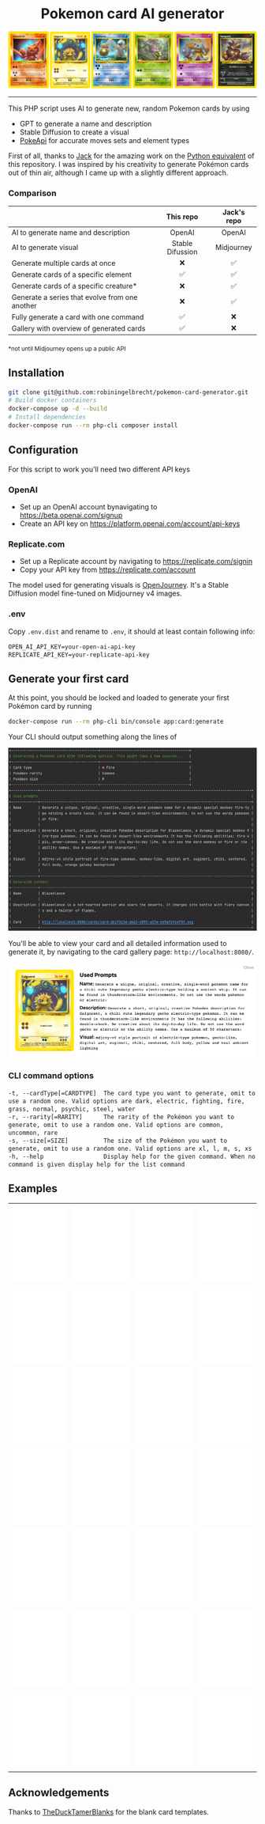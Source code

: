 <h1 align="center">Pokemon card AI generator</h1>

<p align="center">
  <img src="https://github.com/robiningelbrecht/pokemon-card-generator/raw/master/readme/banner.png" alt="Banner">
</p>

---

This PHP script uses AI to generate new, random Pokemon cards by using 
 - GPT to generate a name and description
 - Stable Diffusion to create a visual
 - [PokeApi](https://pokeapi.co/) for accurate moves sets and element types

First of all, thanks to [Jack](https://github.com/pixegami) for the amazing work 
on the [Python equivalent](https://github.com/pixegami/pokemon-card-generator) of
this repository. I was inspired by his creativity to generate Pokémon cards out of thin air, 
although I came up with a slightly different approach.

### Comparison

|                                                |     This repo    | Jack's repo |
|------------------------------------------------|:----------------:|:-----------:|
| AI to generate name and description            |      OpenAI      |    OpenAI   |
| AI to generate visual                          | Stable Difussion |  Midjourney |
| Generate multiple cards at once                |         ❌        |      ✅      |
| Generate cards of a specific element           |         ✅        |      ✅      |
| Generate cards of a specific creature*         |         ❌        |      ✅      |
| Generate a series that evolve from one another |         ❌        |      ✅      |
| Fully generate a card with one command         |         ✅        |      ❌      |
| Gallery with overview of generated cards       |         ✅        |      ❌      |

<sub>*not until Midjourney opens up a public API </sub>


## Installation

```bash
git clone git@github.com:robiningelbrecht/pokemon-card-generator.git
# Build docker containers
docker-compose up -d --build
# Install dependencies
docker-compose run --rm php-cli composer install
```

## Configuration

For this script to work you'll need two different API keys

### OpenAI

* Set up an OpenAI account bynavigating to https://beta.openai.com/signup
* Create an API key on https://platform.openai.com/account/api-keys

### Replicate.com

* Set up a Replicate account by navigating to https://replicate.com/signin
* Copy your API key from https://replicate.com/account

The model used for generating visuals is [OpenJourney](https://replicate.com/prompthero/openjourney).
It's a Stable Diffusion model fine-tuned on Midjourney v4 images.

### .env

Copy `.env.dist` and rename to `.env`, it should at least contain following info:

```dotenv
OPEN_AI_API_KEY=your-open-ai-api-key
REPLICATE_API_KEY=your-replicate-api-key
```

## Generate your first card

At this point, you should be locked and loaded to generate your first Pokémon card by running

```bash
docker-compose run --rm php-cli bin/console app:card:generate
```

Your CLI should output something along the lines of

<img src="https://github.com/robiningelbrecht/pokemon-card-generator/raw/master/readme/cli-output.png" alt="CLI output">

You'll be able to view your card and all detailed information used to generate it, 
by navigating to the card gallery page: `http://localhost:8080/`.

<img src="https://github.com/robiningelbrecht/pokemon-card-generator/raw/master/readme/gallery-metadata.png" alt="Metadata">

### CLI command options

```
-t, --cardType[=CARDTYPE]  The card type you want to generate, omit to use a random one. Valid options are dark, electric, fighting, fire, grass, normal, psychic, steel, water
-r, --rarity[=RARITY]      The rarity of the Pokémon you want to generate, omit to use a random one. Valid options are common, uncommon, rare
-s, --size[=SIZE]          The size of the Pokémon you want to generate, omit to use a random one. Valid options are xl, l, m, s, xs
-h, --help                 Display help for the given command. When no command is given display help for the list command
```

## Examples

|                                                                                                                                                     |                                             |                                               |                                           |
|-----------------------------------------------------------------------------------------------------------------------------------------------------| ------------------------------------------- | --------------------------------------------- | ----------------------------------------- |
| ![](https://github.com/robiningelbrecht/pokemon-card-generator/raw/master/readme/examples/card-1b5363f3-edb6-4afe-b945-14a81f138a3e.svg) | ![](https://github.com/robiningelbrecht/pokemon-card-generator/raw/master/readme/examples/card-1e76bc80-21ea-4be0-8f5b-79792f67a58d.svg)         | ![](https://github.com/robiningelbrecht/pokemon-card-generator/raw/master/readme/examples/card-1f180796-434f-47b5-9646-0492ca8c8993.svg)         | ![](https://github.com/robiningelbrecht/pokemon-card-generator/raw/master/readme/examples/card-3bcbe7a4-2892-4f3d-91de-6be59ce50108.svg)           |
| ![](https://github.com/robiningelbrecht/pokemon-card-generator/raw/master/readme/examples/card-5ae666fe-637e-4c4e-a04f-73fc25862755.svg) | ![](https://github.com/robiningelbrecht/pokemon-card-generator/raw/master/readme/examples/card-8b682277-68b8-4a80-92a8-7c13a567dfbb.svg)         | ![](https://github.com/robiningelbrecht/pokemon-card-generator/raw/master/readme/examples/card-17c939ea-cafc-44bd-845f-f321a3f3a335.svg)         | ![](https://github.com/robiningelbrecht/pokemon-card-generator/raw/master/readme/examples/card-29b56e79-e96c-47a4-9d24-0ddd01bd93de.svg)           |
| ![](https://github.com/robiningelbrecht/pokemon-card-generator/raw/master/readme/examples/card-67e1d9a4-d2d5-4d05-921f-7bebdfee7a26.svg) | ![](https://github.com/robiningelbrecht/pokemon-card-generator/raw/master/readme/examples/card-967fd5d0-7d98-4cec-8b94-35a9d429c815.svg)         | ![](https://github.com/robiningelbrecht/pokemon-card-generator/raw/master/readme/examples/card-2382f3af-c7c0-4941-937f-8726c846b9e5.svg)         | ![](https://github.com/robiningelbrecht/pokemon-card-generator/raw/master/readme/examples/card-36213ec6-c72e-4888-ac47-ec553f89ad77.svg)           |
| ![](https://github.com/robiningelbrecht/pokemon-card-generator/raw/master/readme/examples/card-9605602b-bc55-4991-88dc-6ca55c24f7d4.svg) | ![](https://github.com/robiningelbrecht/pokemon-card-generator/raw/master/readme/examples/card-20568966-93cc-4845-abef-3e7993d5e19b.svg)         | ![](https://github.com/robiningelbrecht/pokemon-card-generator/raw/master/readme/examples/card-50296507-6a6c-4256-962e-bdcdcef45e74.svg)         | ![](https://github.com/robiningelbrecht/pokemon-card-generator/raw/master/readme/examples/card-65733654-77e1-4f76-88d8-af8cc364acd7.svg)           |
| ![](https://github.com/robiningelbrecht/pokemon-card-generator/raw/master/readme/examples/card-a9577479-20db-4704-b1af-ecff6cdc5488.svg) | ![](https://github.com/robiningelbrecht/pokemon-card-generator/raw/master/readme/examples/card-ab472b6b-edb6-443b-8fe8-8cb54b9b5276.svg)         | ![](https://github.com/robiningelbrecht/pokemon-card-generator/raw/master/readme/examples/card-b4a94b61-133b-4b18-8d16-f583c4087ade.svg)         | ![](https://github.com/robiningelbrecht/pokemon-card-generator/raw/master/readme/examples/card-c38adca2-33cb-4a42-9cca-c9202d8aa7f6.svg)           |
| ![](https://github.com/robiningelbrecht/pokemon-card-generator/raw/master/readme/examples/card-d4ee36c4-e216-4f28-b215-4f6e8e74bd02.svg) | ![](https://github.com/robiningelbrecht/pokemon-card-generator/raw/master/readme/examples/card-d212d836-5218-493a-b1f1-0ed68a1ee8ca.svg)         | ![](https://github.com/robiningelbrecht/pokemon-card-generator/raw/master/readme/examples/card-db1f015d-a663-4895-a57e-e6fafefc4f0f.svg)         | ![](https://github.com/robiningelbrecht/pokemon-card-generator/raw/master/readme/examples/card-e554bcb7-c17b-4741-bff6-2a65f1142a9e.svg)           |
| ![](https://github.com/robiningelbrecht/pokemon-card-generator/raw/master/readme/examples/card-e613cbbf-0f9c-4645-9e8e-9a14525eeece.svg) | ![](https://github.com/robiningelbrecht/pokemon-card-generator/raw/master/readme/examples/card-f89b31fe-8ed2-4c84-a019-58d6e6903a32.svg)         | ![](https://github.com/robiningelbrecht/pokemon-card-generator/raw/master/readme/examples/card-f1298674-bafc-467e-b0c6-7173db0364c7.svg)         | ![](https://github.com/robiningelbrecht/pokemon-card-generator/raw/master/readme/examples/card-fbe16d11-e87e-4953-8927-e399ade023d1.svg)           |

## Acknowledgements

Thanks to [TheDuckTamerBlanks](https://www.deviantart.com/katarawaterbender) for the blank card templates.
